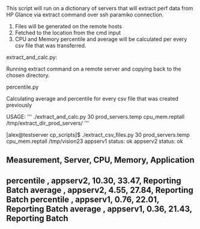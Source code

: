 <snippet>
  <content><![CDATA[
${1:Project Name}

This script will run on a dictionary of servers that will extract perf data from HP Glance via extract command over ssh paramiko connection.

1. Files will be generated on the remote hosts
2. Fetched to the location from the cmd input
3. CPU and Memory percentile and average will be calculated per every csv file that was transferred.

extract_and_calc.py:

Running extract command on a remote server and copying back to the chosen directory.

percentile.py

Calculating  average and percentile for every csv file that was created previously 

USAGE:
'''
./extract_and_calc.py 30 prod_servers.temp cpu_mem.reptall /tmp/extract_dir_prod_servers/
'''

[alex@testserver cp_scripts]$ ./extract_csv_files.py 30 prod_servers.temp cpu_mem.reptall /tmp/vision23
appserv1
status: ok
appserv2
status: ok

Measurement,   Server,       CPU,    Memory,           Application
------------------------------------------------------------------
percentile , appserv2,     10.30,     33.47,  Reporting Batch
average    , appserv2,      4.55,     27.84,  Reporting Batch
percentile , appserv1,      0.76,     22.01,  Reporting Batch
average    , appserv1,      0.36,     21.43,  Reporting Batch
------------------------------------------------------------------
></content>
</snippet>
